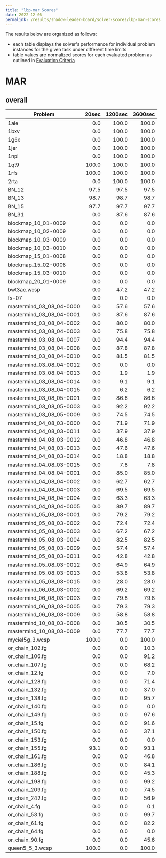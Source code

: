 ```yaml
---
title: "lbp-mar Scores"
date: 2022-12-06
permalink: /results/shadow-leader-board/solver-scores/lbp-mar-scores
---
```




The results below are organized as follows:
- each table displays the solver's performance for individual problem instances for the given task under different time limits
- table values are normalized scores for each evaluated problem as outlined in [Evaluation Criteria](https://uaicompetition.github.io/uci-2022/results/evaluation-criteria/)


# MAR

## overall

|         Problem          | 20sec | 1200sec | 3600sec |
| ------------------------ | ----: | ------: | ------: |
| 1aie                     |   0.0 |   100.0 |   100.0 |
| 1bxv                     |   0.0 |   100.0 |   100.0 |
| 1g6x                     |   0.0 |   100.0 |   100.0 |
| 1jer                     |   0.0 |   100.0 |   100.0 |
| 1npl                     |   0.0 |   100.0 |   100.0 |
| 1qt9                     | 100.0 |   100.0 |   100.0 |
| 1rfs                     | 100.0 |   100.0 |   100.0 |
| 2rta                     |   0.0 |   100.0 |   100.0 |
| BN_12                    |  97.5 |    97.5 |    97.5 |
| BN_13                    |  98.7 |    98.7 |    98.7 |
| BN_15                    |  97.7 |    97.7 |    97.7 |
| BN_31                    |   0.0 |    87.6 |    87.6 |
| blockmap_10_01-0009      |   0.0 |     0.0 |     0.0 |
| blockmap_10_02-0009      |   0.0 |     0.0 |     0.0 |
| blockmap_10_03-0009      |   0.0 |     0.0 |     0.0 |
| blockmap_10_03-0010      |   0.0 |     0.0 |     0.0 |
| blockmap_15_01-0008      |   0.0 |     0.0 |     0.0 |
| blockmap_15_02-0008      |   0.0 |     0.0 |     0.0 |
| blockmap_15_03-0010      |   0.0 |     0.0 |     0.0 |
| blockmap_20_01-0009      |   0.0 |     0.0 |     0.0 |
| bwt3ac.wcsp              |   0.0 |    47.2 |    47.2 |
| fs-07                    |   0.0 |     0.0 |     0.0 |
| mastermind_03_08_04-0000 |   0.0 |    57.6 |    57.6 |
| mastermind_03_08_04-0001 |   0.0 |    87.6 |    87.6 |
| mastermind_03_08_04-0002 |   0.0 |    80.0 |    80.0 |
| mastermind_03_08_04-0003 |   0.0 |    75.8 |    75.8 |
| mastermind_03_08_04-0007 |   0.0 |    94.4 |    94.4 |
| mastermind_03_08_04-0008 |   0.0 |    87.8 |    87.8 |
| mastermind_03_08_04-0010 |   0.0 |    81.5 |    81.5 |
| mastermind_03_08_04-0012 |   0.0 |     0.0 |     0.0 |
| mastermind_03_08_04-0013 |   0.0 |     1.9 |     1.9 |
| mastermind_03_08_04-0014 |   0.0 |     9.1 |     9.1 |
| mastermind_03_08_04-0015 |   0.0 |     6.2 |     6.2 |
| mastermind_03_08_05-0001 |   0.0 |    86.6 |    86.6 |
| mastermind_03_08_05-0003 |   0.0 |    92.2 |    92.2 |
| mastermind_03_08_05-0009 |   0.0 |    74.5 |    74.5 |
| mastermind_04_08_03-0000 |   0.0 |    71.9 |    71.9 |
| mastermind_04_08_03-0011 |   0.0 |    37.9 |    37.9 |
| mastermind_04_08_03-0012 |   0.0 |    46.8 |    46.8 |
| mastermind_04_08_03-0013 |   0.0 |    47.6 |    47.6 |
| mastermind_04_08_03-0014 |   0.0 |    18.8 |    18.8 |
| mastermind_04_08_03-0015 |   0.0 |     7.8 |     7.8 |
| mastermind_04_08_04-0001 |   0.0 |    85.0 |    85.0 |
| mastermind_04_08_04-0002 |   0.0 |    62.7 |    62.7 |
| mastermind_04_08_04-0003 |   0.0 |    69.5 |    69.5 |
| mastermind_04_08_04-0004 |   0.0 |    63.3 |    63.3 |
| mastermind_04_08_04-0005 |   0.0 |    89.7 |    89.7 |
| mastermind_05_08_03-0001 |   0.0 |    79.2 |    79.2 |
| mastermind_05_08_03-0002 |   0.0 |    72.4 |    72.4 |
| mastermind_05_08_03-0003 |   0.0 |    67.2 |    67.2 |
| mastermind_05_08_03-0004 |   0.0 |    82.5 |    82.5 |
| mastermind_05_08_03-0009 |   0.0 |    57.4 |    57.4 |
| mastermind_05_08_03-0011 |   0.0 |    42.8 |    42.8 |
| mastermind_05_08_03-0012 |   0.0 |    64.9 |    64.9 |
| mastermind_05_08_03-0013 |   0.0 |    53.8 |    53.8 |
| mastermind_05_08_03-0015 |   0.0 |    28.0 |    28.0 |
| mastermind_06_08_03-0002 |   0.0 |    69.2 |    69.2 |
| mastermind_06_08_03-0003 |   0.0 |    79.8 |    79.8 |
| mastermind_06_08_03-0005 |   0.0 |    79.3 |    79.3 |
| mastermind_06_08_03-0009 |   0.0 |    58.8 |    58.8 |
| mastermind_10_08_03-0008 |   0.0 |    30.5 |    30.5 |
| mastermind_10_08_03-0009 |   0.0 |    77.7 |    77.7 |
| myciel5g_3.wcsp          | 100.0 |     0.0 |   100.0 |
| or_chain_102.fg          |   0.0 |     0.0 |    10.3 |
| or_chain_106.fg          |   0.0 |     0.0 |    91.2 |
| or_chain_107.fg          |   0.0 |     0.0 |    68.2 |
| or_chain_12.fg           |   0.0 |     0.0 |     7.0 |
| or_chain_128.fg          |   0.0 |     0.0 |    71.4 |
| or_chain_132.fg          |   0.0 |     0.0 |    37.0 |
| or_chain_138.fg          |   0.0 |     0.0 |    95.7 |
| or_chain_140.fg          |   0.0 |     0.0 |     0.0 |
| or_chain_149.fg          |   0.0 |     0.0 |    97.6 |
| or_chain_15.fg           |   0.0 |     0.0 |    91.6 |
| or_chain_150.fg          |   0.0 |     0.0 |    37.1 |
| or_chain_153.fg          |   0.0 |     0.0 |     0.0 |
| or_chain_155.fg          |  93.1 |     0.0 |    93.1 |
| or_chain_161.fg          |   0.0 |     0.0 |    46.8 |
| or_chain_186.fg          |   0.0 |     0.0 |    84.1 |
| or_chain_188.fg          |   0.0 |     0.0 |    45.3 |
| or_chain_198.fg          |   0.0 |     0.0 |    99.2 |
| or_chain_209.fg          |   0.0 |     0.0 |    74.5 |
| or_chain_242.fg          |   0.0 |     0.0 |    56.9 |
| or_chain_4.fg            |   0.0 |     0.0 |     0.1 |
| or_chain_53.fg           |   0.0 |     0.0 |    99.7 |
| or_chain_61.fg           |   0.0 |     0.0 |    82.2 |
| or_chain_64.fg           |   0.0 |     0.0 |     0.0 |
| or_chain_90.fg           |   0.0 |     0.0 |    45.6 |
| queen5_5_3.wcsp          | 100.0 |     0.0 |   100.0 |

